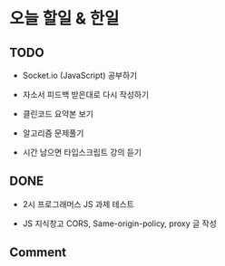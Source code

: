 # 오늘 할일 & 한일

## TODO

- Socket.io (JavaScript) 공부하기

- 자소서 피드백 받은대로 다시 작성하기

- 클린코드 요약본 보기

- 알고리즘 문제풀기

- 시간 남으면 타입스크립트 강의 듣기

## DONE

- 2시 프로그래머스 JS 과제 테스트

- JS 지식창고 CORS, Same-origin-policy, proxy 글 작성

## Comment
